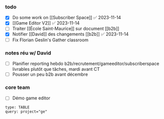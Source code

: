 ### todo
- [x] Do some work on [[Subscriber Space]] ✅ 2023-11-14
- [x] [[Game Editor V2]] ✅ 2023-11-14
- [ ] Traiter [[École Saint-Maurice]] sur document [[b2b]]
- [x] Notifier [[David]] des changements [[b2b]] ✅ 2023-11-14
- [ ] Fix Florian Geslin's Gather classroom

### notes réu w/ David
- [ ] Planifier reporting hebdo b2b/recrutement/gameeditor/subscriberspace
      livrables plutôt que tâches, mardi avant CT
- [ ] Pousser un peu b2b avant décembre

### core team
- [ ] Démo game editor

```jira-search
type: TABLE
query: project="ge"
```